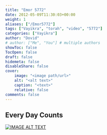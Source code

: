 ```yaml
---
title: "Emor 5772"
date: 2012-05-09T11:30:03+00:00
weight: 1
aliases: ["/Emor5772"]
tags: ["Vayikra", "torah", "video", "5772"]
categories: ["Vayikra"]
author: "Dovid"
# author: ["Me", "You"] # multiple authors
showToc: false
TocOpen: false
draft: false
hidemeta: false
disableShare: false
cover:
    image: "<image path/url>"
    alt: "<alt text>"
    caption: "<text>"
    relative: false
comments: false
---
```

 ## Every Day Counts
 [![IMAGE ALT TEXT](http://img.youtube.com/vi/lQYO7tJ0b-s/0.jpg)](http://www.youtube.com/watch?v=lQYO7tJ0b-s "Video Title")
